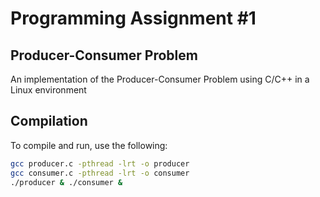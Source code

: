 # Programming Assignment #1
## Producer-Consumer Problem

An implementation of the Producer-Consumer Problem using C/C++ in a Linux environment


## Compilation
To compile and run, use the following:

```bash
gcc producer.c -pthread -lrt -o producer
gcc consumer.c -pthread -lrt -o consumer
./producer & ./consumer &
```